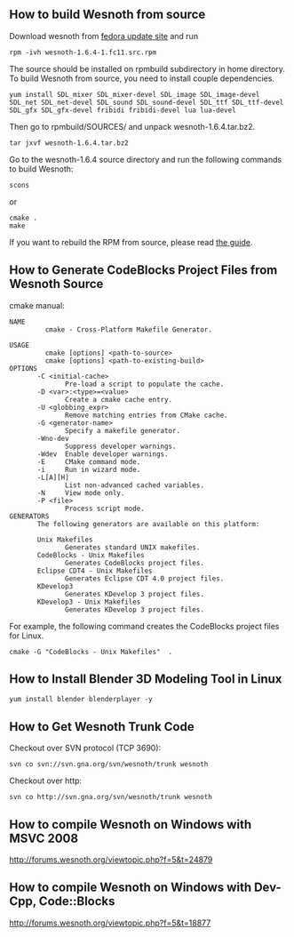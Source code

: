 

## How to build Wesnoth from source ##

Download wesnoth from [fedora update site](http://www.ua.kernel.org/pub/mirrors/fedora/updates/11/SRPMS/) and run

```
rpm -ivh wesnoth-1.6.4-1.fc11.src.rpm
```

The source should be installed on rpmbuild subdirectory in home directory. To build Wesnoth from source, you need to install couple dependencies.

```
yum install SDL_mixer SDL_mixer-devel SDL_image SDL_image-devel SDL_net SDL_net-devel SDL_sound SDL_sound-devel SDL_ttf SDL_ttf-devel SDL_gfx SDL_gfx-devel fribidi fribidi-devel lua lua-devel
```

Then go to rpmbuild/SOURCES/ and unpack wesnoth-1.6.4.tar.bz2.

```
tar jxvf wesnoth-1.6.4.tar.bz2 
```

Go to the wesnoth-1.6.4 source directory and run the following commands to build Wesnoth:

```
scons
```

or

```
cmake .
make
```

If you want to rebuild the RPM from source, please read [the guide](http://hacktux.com/fedora/source/rpm).

## How to Generate CodeBlocks Project Files from Wesnoth Source ##

cmake manual:

```
NAME
         cmake - Cross-Platform Makefile Generator.

USAGE
         cmake [options] <path-to-source>
         cmake [options] <path-to-existing-build>
OPTIONS
       -C <initial-cache>
              Pre-load a script to populate the cache.
       -D <var>:<type>=<value>
              Create a cmake cache entry.
       -U <globbing_expr>
              Remove matching entries from CMake cache.
       -G <generator-name>
              Specify a makefile generator.
       -Wno-dev
              Suppress developer warnings.
       -Wdev  Enable developer warnings.
       -E     CMake command mode.
       -i     Run in wizard mode.
       -L[A][H]
              List non-advanced cached variables.
       -N     View mode only.
       -P <file>
              Process script mode.
GENERATORS
       The following generators are available on this platform:

       Unix Makefiles
              Generates standard UNIX makefiles.
       CodeBlocks - Unix Makefiles
              Generates CodeBlocks project files.
       Eclipse CDT4 - Unix Makefiles
              Generates Eclipse CDT 4.0 project files.
       KDevelop3
              Generates KDevelop 3 project files.
       KDevelop3 - Unix Makefiles
              Generates KDevelop 3 project files.

```

For example, the following command creates the CodeBlocks project files for Linux.

```
cmake -G "CodeBlocks - Unix Makefiles"  .
```

## How to Install Blender 3D Modeling Tool in Linux ##

```
yum install blender blenderplayer -y
```

## How to Get Wesnoth Trunk Code ##

Checkout over SVN protocol (TCP 3690):

```
svn co svn://svn.gna.org/svn/wesnoth/trunk wesnoth
```

Checkout over http:

```
svn co http://svn.gna.org/svn/wesnoth/trunk wesnoth
```

## How to compile Wesnoth on Windows with MSVC 2008 ##

http://forums.wesnoth.org/viewtopic.php?f=5&t=24879

## How to compile Wesnoth on Windows with Dev-Cpp, Code::Blocks ##

http://forums.wesnoth.org/viewtopic.php?f=5&t=18877